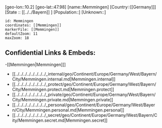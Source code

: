 ﻿---
location: [47.98,10.2]
mapzoom: [7,12] 
mapmarker: city 
type: City
tags:
- geo/City


SpocWebEntityId: 32405
isDeleted: false
confidential: public

---
[geo-lon::10.2]
[geo-lat::47.98]
[name::Memmingen]
[Country::[[Germany]]]
[State :: [[../../Bayern]] ]
[Population::]
[Unknown::]


```leaflet
id: Memmingen
coordinates: [[Memmingen]]
markerFile: [[Memmingen]]
defaultZoom: 11 
maxZoom: 18
```


## Confidential Links & Embeds: 
-[[Memmingen|Memmingen]]] 
- [[../../../../../../../../_internal/geo/Continent/Europe/Germany/West/Bayern/City/Memmingen.internal.md|Memmingen.internal]] 
- [[../../../../../../../../_protect/geo/Continent/Europe/Germany/West/Bayern/City/Memmingen.protect.md|Memmingen.protect]] 
- [[../../../../../../../../_private/geo/Continent/Europe/Germany/West/Bayern/City/Memmingen.private.md|Memmingen.private]] 
- [[../../../../../../../../_personal/geo/Continent/Europe/Germany/West/Bayern/City/Memmingen.personal.md|Memmingen.personal]] 
- [[../../../../../../../../_secret/geo/Continent/Europe/Germany/West/Bayern/City/Memmingen.secret.md|Memmingen.secret]] 

